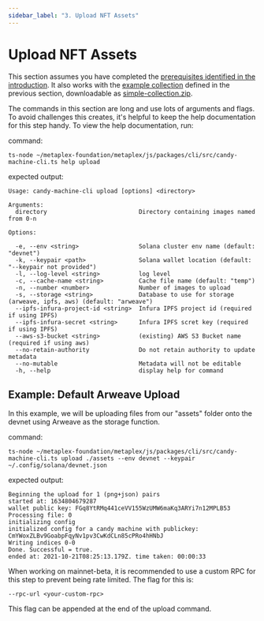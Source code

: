 ```yaml
---
sidebar_label: "3. Upload NFT Assets"
---
```


# Upload NFT Assets

This section assumes you have completed the [prerequisites identified in the introduction](introduction#prerequisites). It also works with the [example collection](prepare-assets#example-two-item-collection) defined in the previous section, downloadable as [simple-collection.zip](./simple-collection.zip).

<!-- 1. Download and unzip [simple-collection.zip](./simple-collection.zip)
1. `cd` into the directory that creates
1. run upload commands -->

The commands in this section are long and use lots of arguments and flags. To avoid challenges this creates, it's helpful to keep the help documentation for this step handy. To view the help documentation, run:

command: 
```
ts-node ~/metaplex-foundation/metaplex/js/packages/cli/src/candy-machine-cli.ts help upload
```

expected output:
```
Usage: candy-machine-cli upload [options] <directory>

Arguments:
  directory                          Directory containing images named from 0-n

Options:

  -e, --env <string>                 Solana cluster env name (default: "devnet")
  -k, --keypair <path>               Solana wallet location (default: "--keypair not provided")
  -l, --log-level <string>           log level
  -c, --cache-name <string>          Cache file name (default: "temp")
  -n, --number <number>              Number of images to upload
  -s, --storage <string>             Database to use for storage (arweave, ipfs, aws) (default: "arweave")
  --ipfs-infura-project-id <string>  Infura IPFS project id (required if using IPFS)
  --ipfs-infura-secret <string>      Infura IPFS scret key (required if using IPFS)
  --aws-s3-bucket <string>           (existing) AWS S3 Bucket name (required if using aws)
  --no-retain-authority              Do not retain authority to update metadata
  --no-mutable                       Metadata will not be editable
  -h, --help                         display help for command
```

## Example: Default Arweave Upload

In this example, we will be uploading files from our "assets" folder onto the devnet using Arweave as the storage function.

command:
```
ts-node ~/metaplex-foundation/metaplex/js/packages/cli/src/candy-machine-cli.ts upload ./assets --env devnet --keypair ~/.config/solana/devnet.json
```

expected output:
```
Beginning the upload for 1 (png+json) pairs
started at: 1634804679287
wallet public key: FGq8YtRMq441ceVV155WzUMW6maKq3ARYi7n12MPLB53
Processing file: 0
initializing config
initialized config for a candy machine with publickey: CmYWoxZLBv9GoabpFqyNv1pv3CwKdCLn85cPRo4hHNbJ
Writing indices 0-0
Done. Successful = true.
ended at: 2021-10-21T08:25:13.179Z. time taken: 00:00:33
```
When working on mainnet-beta, it is recommended to use a custom RPC for this step to prevent being rate limited. The flag for this is:
```
--rpc-url <your-custom-rpc>
```
This flag can be appended at the end of the upload command.
